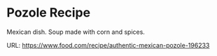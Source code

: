 # Pozole Recipe

Mexican dish.
Soup made with corn and spices.

URL: https://www.food.com/recipe/authentic-mexican-pozole-196233
